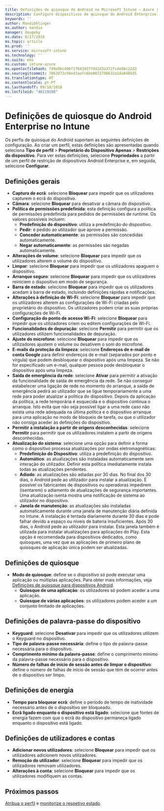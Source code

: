 ```yaml
---
title: Definições de quiosque do Android no Microsoft Intune – Azure | Microsoft Docs
description: Configure dispositivos de quiosque do Android Enterprise.
keywords: ''
author: MandiOhlinger
ms.author: mandia
manager: dougeby
ms.date: 9/17/2018
ms.topic: article
ms.prod: ''
ms.service: microsoft-intune
ms.technology: ''
ms.suite: ems
ms.custom: intune-azure
ms.openlocfilehash: f49e0bc496f176434577d42d3a372fc4e8bc22d3
ms.sourcegitcommit: 7063072c94e43aefc6be0072780622a1da8485d5
ms.translationtype: HT
ms.contentlocale: pt-PT
ms.lasthandoff: 09/18/2018
ms.locfileid: "46119108"
---
```

# <a name="android-enterprise-kiosk-settings-in-intune"></a>Definições de quiosque do Android Enterprise no Intune

Os perfis de quiosque do Android suportam as seguintes definições de configuração. Ao criar um perfil, estas definições são apresentadas quando seleciona **Tipo de perfil** > **Proprietário do Dispositivo Apenas** > **Restrições do dispositivo**. Para ver estas definições, selecione **Propriedades** a partir de um perfil de restrição de dispositivos Android Enterprise e, em seguida, selecione **Configurar**.

## <a name="general-settings"></a>Definições gerais

- **Captura de ecrã**: selecione **Bloquear** para impedir que os utilizadores capturem o ecrã do dispositivo.
- **Câmara**: selecione **Bloquear** para desativar a câmara do dispositivo.
- **Política de permissões predefinida**: esta definição configura a política de permissões predefinida para pedidos de permissões de runtime. Os valores possíveis incluem:
    - **Predefinição do dispositivo**: utiliza a predefinição do dispositivo.
    - **Pedir**: é pedido ao utilizador que aprove a permissão.
    - **Conceder automaticamente**: as permissões são concedidas automaticamente.
    - **Negar automaticamente**: as permissões são negadas automaticamente.
- **Alterações de volume**: selecione **Bloquear** para impedir que os utilizadores alterem o volume do dispositivo.
- **Limpar**: selecione **Bloquear** para impedir que os utilizadores apaguem o dispositivo.
- **Arranque seguro**: selecione **Bloquear** para impedir que os utilizadores reiniciem o dispositivo em modo de segurança.
- **Barra de estado**: selecione **Bloquear** para impedir que os utilizadores acedam à barra de estado, incluindo definições rápidas e notificações.
- **Alterações à definição de Wi-Fi**: selecione **Bloquear** para impedir que os utilizadores alterem as configurações de Wi-Fi criadas pelo proprietário do dispositivo. Os utilizadores podem criar as suas próprias configurações de Wi-Fi.
- **Configuração do ponto de acesso Wi-Fi**: selecione **Bloquear** para impedir que os utilizadores criem ou editem configurações de Wi-Fi.
- **Funcionalidades de depuração**: selecione **Permitir** para permitir que os utilizadores utilizem funcionalidades de depuração.
- **Ajuste do microfone**: selecione **Bloquear** para impedir que os utilizadores ajustem o volume ou desativem o som do microfone.
- **E-mails da proteção da limpeza**: selecione **Endereços de e-mail de conta Google** para definir endereços de e-mail (separados por ponto e vírgula) que podem desbloquear o dispositivo após uma limpeza. Se não for especificado um e-mail, qualquer pessoa pode desbloquear o dispositivo após uma limpeza.
- **Saída de emergência da rede**: selecione **Ativar** para permitir a ativação da funcionalidade de saída de emergência da rede. Se não conseguir estabelecer uma ligação de rede no momento do arranque, a saída de emergência pedirá ao utilizador que se ligue temporariamente a uma rede para poder atualizar a política do dispositivo. Depois da aplicação da política, a rede temporária é esquecida e o dispositivo continua o arranque. Isto evita que não seja possível ligar a uma rede caso não exista uma rede adequada na última política e o dispositivo arranque para uma aplicação no modo de bloqueio de tarefa, ou que o utilizador não consiga aceder às definições do dispositivo.
- **Permitir a instalação a partir de origens desconhecidas**: selecione **Permitir** para permitir que os utilizadores instalem a partir de origens desconhecidas.
- **Atualização do sistema**: selecione uma opção para definir a forma como o dispositivo processa atualizações por ondas eletromagnéticas:
    - **Predefinição do Dispositivo**: utiliza a predefinição do dispositivo.
    - **Automático**: as atualizações são instaladas automaticamente sem interação do utilizador. Definir esta política imediatamente instala todas as atualizações pendentes.
    - **Adiado**: as atualizações são adiadas por 30 dias. No final dos 30 dias, o Android pede ao utilizador para instalar a atualização. É possível os fabricantes de dispositivos ou operadoras impedirem (isentarem) o adiamento de atualizações de segurança importantes. Uma atualização isenta mostra uma notificação de sistema ao utilizador no dispositivo. 
    - **Janela de manutenção**: as atualizações são instaladas automaticamente durante uma janela de manutenção diária definida no Intune. A instalação é tentada diariamente durante 30 dias e pode falhar devido a espaço ou níveis de bateria insuficientes. Após 30 dias, o Android pede ao utilizador para instalar. Esta janela também é utilizada para instalar atualizações para aplicações do Play. Esta opção é recomendada para dispositivos dedicados, como quiosques, uma vez que as aplicações de primeiro plano de quiosques de aplicação única podem ser atualizadas. 

## <a name="kiosk-settings"></a>Definições de quiosque

- **Modo de quiosque**: define se o dispositivo só pode executar uma aplicação ou múltiplas aplicações. Para obter mais informações, veja [Definições de quiosque para dispositivos Android](android-kiosk-settings.md).
    - **Quiosque de uma aplicação**: os utilizadores só podem aceder a uma aplicação.
    - **Quiosque de várias aplicações**: os utilizadores podem aceder a um conjunto limitado de aplicações.

## <a name="device-password-settings"></a>Definições de palavra-passe do dispositivo

- **Keyguard**: selecione **Desativar** para impedir que os utilizadores utilizem o Keyguard no dispositivo.
- **Tipo de palavra-passe necessária**: define o tipo de palavra-passe necessária para o dispositivo.
- **Comprimento mínimo da palavra-passe**: define o comprimento mínimo da palavra-passe necessário para o dispositivo.
- **Número de falhas de início de sessão antes de limpar o dispositivo**: define o número de falhas de início de sessão que têm de ocorrer antes de o dispositivo ser limpo.

## <a name="power-settings"></a>Definições de energia

- **Tempo para bloquear ecrã**: define o período de tempo de inatividade necessário antes de o dispositivo ser bloqueado.
- **Ecrã ligado enquanto o dispositivo está ligado**: selecione que fontes de energia fazem com que o ecrã do dispositivo permaneça ligado enquanto o dispositivo está ligado.

## <a name="users-and-accounts-settings"></a>Definições de utilizadores e contas

- **Adicionar novos utilizadores**: selecione **Bloquear** para impedir que os utilizadores adicionem novos utilizadores.
- **Remoção do utilizador**: selecione **Bloquear** para impedir que os utilizadores removam utilizadores.
- **Alterações à conta**: selecione **Bloquear** para impedir que os utilizadores modifiquem as contas.

## <a name="next-steps"></a>Próximos passos
[Atribua o perfil](device-profile-assign.md) e [monitorize o respetivo estado](device-profile-monitor.md).



